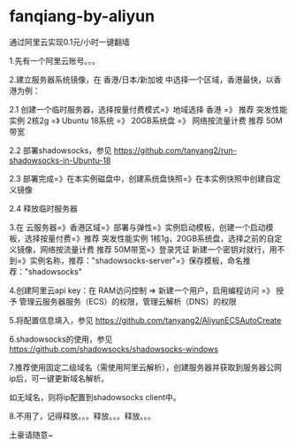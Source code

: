 # fanqiang-by-aliyun
通过阿里云实现0.1元/小时一键翻墙

1.先有一个阿里云账号。。。

2.建立服务器系统镜像，在 香港/日本/新加坡 中选择一个区域，香港最快，以香港为例：

2.1 创建一个临时服务器，选择按量付费模式=》地域选择 香港 =》 推荐 突发性能实例 2核2g =》 Ubuntu 18系统 =》 20GB系统盘 =》 网络按流量计费 推荐 50M带宽

2.2 部署shadowsocks，参见 https://github.com/tanyang2/run-shadowsocks-in-Ubuntu-18

2.3 部署完成=》在本实例磁盘中，创建系统盘快照=》在本实例快照中创建自定义镜像

2.4 释放临时服务器

3.在 云服务器=》香港区域=》部署与弹性=》实例启动模板，创建一个启动模板，选择按量付费=》推荐 突发性能实例 1核1g，20GB系统盘，选择之前的自定义镜像，网络按流量计费 推荐 50M带宽=》登录凭证 新建一个密钥对就行，用不到=》实例名称，推荐："shadowsocks-server"=》保存模板，命名推荐："shadowsocks"

4.创建阿里云api key：在 RAM访问控制 => 新建一个用户，启用编程访问 =》 授予 管理云服务器服务（ECS）的权限，管理云解析（DNS）的权限

5.将配置信息填入，参见 https://github.com/tanyang2/AliyunECSAutoCreate

6.shadowsocks的使用，参见 https://github.com/shadowsocks/shadowsocks-windows

7.推荐使用固定二级域名（需使用阿里云解析），创建服务器并获取到服务器公网ip后，可一键更新域名解析。

如无域名，则将ip配置到shadowsocks client中。

8.不用了，记得释放。。。释放。。。释放。。。

土豪请随意~
